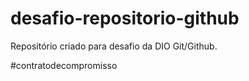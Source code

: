 # desafio-repositorio-github
Repositório criado para desafio da DIO Git/Github.

#contratodecompromisso
